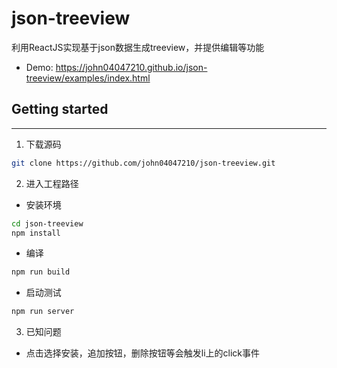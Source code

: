 # json-treeview

利用ReactJS实现基于json数据生成treeview，并提供编辑等功能
- Demo: https://john04047210.github.io/json-treeview/examples/index.html

## Getting started
--------------------
1. 下载源码
  
  ```sh
  git clone https://github.com/john04047210/json-treeview.git
  ```
2. 进入工程路径
  - 安装环境
 ```sh
 cd json-treeview
 npm install
 ```
- 编译
 ```sh
 npm run build
 ```
- 启动测试
 ```sh
 npm run server
 ```
3. 已知问题
  - 点击选择安装，追加按钮，删除按钮等会触发li上的click事件